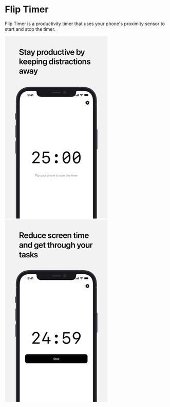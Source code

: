 #  Flip Timer

Flip Timer is a productivity timer that uses your phone's proximity sensor to start and stop the timer.

<p float="left">
  <img src="/screenshot.png" width="320">
  <img src="/screenshot2.png" width="320">
</p>
